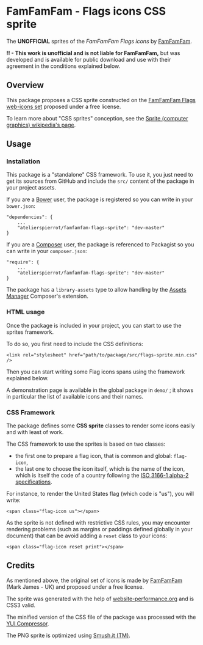 FamFamFam - Flags icons CSS sprite
==================================

The **UNOFFICIAL** sprites of the *FamFamFam Flags icons*
by [FamFamFam](http://www.famfamfam.com).

**!! - This work is unofficial and is not liable for FamFamFam,** but was developed
and is available for public download and use with their agreement in the conditions
explained below.


## Overview

This package proposes a CSS sprite constructed on the
[FamFamFam Flags web-icons set](http://www.famfamfam.com/lab/icons/flags/)
proposed under a free license.

To learn more about "CSS sprites" conception, see the
[Sprite (computer graphics) wikipedia's page](http://en.wikipedia.org/wiki/Sprite_%28computer_graphics%29#Sprites_by_CSS).


## Usage

### Installation

This package is a "standalone" CSS framework. To use it, you just need to get its sources
from GitHub and include the `src/` content of the package in your project assets.

If you are a [Bower](http://bower.io/) user, the package is registered so you can write
in your `bower.json`:

    "dependencies": {
        ...
        "atelierspierrot/famfamfam-flags-sprite": "dev-master"
    }

If you are a [Composer](http://getcomposer.org/) user, the package is referenced to 
Packagist so you can write in your `composer.json`:

    "require": {
        ...
        "atelierspierrot/famfamfam-flags-sprite": "dev-master"
    }

The package has a `library-assets` type to allow handling by the
[Assets Manager](http://github.com/atelierspierrot/assets-manager) Composer's extension.

### HTML usage

Once the package is included in your project, you can start to use the sprites framework.

To do so, you first need to include the CSS definitions:

	<link rel="stylesheet" href="path/to/package/src/flags-sprite.min.css" />

Then you can start writing some Flag icons spans using the framework explained below.

A demonstration page is available in the global package in `demo/` ; it shows in particular
the list of available icons and their names.

### CSS Framework

The package defines some **CSS sprite** classes to render some icons easily and with
least of work.

The CSS framework to use the sprites is based on two classes:

-   the first one to prepare a flag icon, that is common and global: `flag-icon`,
-   the last one to choose the icon itself, which is the name of the icon, which is itself
    the code of a country following the
    [ISO 3166-1 alpha-2 specifications](http://en.wikipedia.org/wiki/ISO_3166-1_alpha-2).

For instance, to render the United States flag (which code is "us"), you will write:

    <span class="flag-icon us"></span>

As the sprite is not defined with restrictive CSS rules, you may encounter rendering
problems (such as margins or paddings defined globally in your document) that can be avoid
adding a `reset` class to your icons:

    <span class="flag-icon reset print"></span>


## Credits

As mentioned above, the original set of icons is made by [FamFamFam](http://www.famfamfam.com/)
(Mark James - UK) and proposed under a free license.

The sprite was generated with the help of [website-performance.org](http://spritegen.website-performance.org/)
and is CSS3 valid.

The minified version of the CSS file of the package was processed with the [YUI Compressor](http://refresh-sf.com/yui/).

The PNG sprite is optimized using [Smush.it (TM)](http://www.smushit.com/ysmush.it/).

